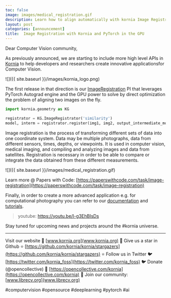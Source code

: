 ```yaml
---
toc: false
image: images/medical_registration.gif
description: Learn how to align automatically with kornia Image Registration API
layout: post
categories: [announcement]
title:  Image Registration with Kornia and PyTorch in the GPU 
---
```


Dear Computer Vision community,

As previously announced, we are starting to include more high level APIs in [Kornia](https://kornia.readthedocs.io/en/latest/tasks.html)
to help developers and researchers create innovative applicationsfor Computer Vision.

![]({{ site.baseurl }}/images/kornia_logo.png)

The first release in that direction is our [ImageRegistration](https://kornia.readthedocs.io/en/latest/geometry.transform.html#kornia.geometry.transform.image_registrator.ImageRegistrator) 
PI that leverages PyTorch Autograd engine and the GPU power to solve by direct optimization the problem of aligning two images on the fly.

```python
import kornia.geometry as KG

registrator = KG.ImageRegistrator('similarity')
model, interm = registrator.register(img1, img2, output_intermediate_models=True)
```

Image registration is the process of transforming different sets of data into one coordinate system. Data may be multiple photographs,
data from different sensors, times, depths, or viewpoints. It is used in computer vision, medical imaging, and compiling and analyzing
images and data from satellites. Registration is necessary in order to be able to compare or integrate the data obtained from these different measurements.

![]({{ site.baseurl }}/images/medical_registration.gif)

Learn more @ Papers with Code: [https://paperswithcode.com/task/image-registration](https://paperswithcode.com/task/image-registration)

Finally, in order to create a more advanced application e.g. for computational photography you can refer to our [documentation](https://kornia.readthedocs.io/en/latest/tasks.html)
and [tutorials](https://kornia-tutorials.readthedocs.io/en/latest/image_registration.html).

> youtube: https://youtu.be/I-g3EhBIsDs

Stay tuned for upcoming news and projects around the #kornia universe.

-------------------

Visit our website 🚀 [www.kornia.org](www.kornia.org) 🚀
Give us a star in Github ⭐️ [https://github.com/kornia/kornia/stargazers](https://github.com/kornia/kornia/stargazers) ⭐️
Follow us in Twitter 🐦 [https://twitter.com/kornia_foss](https://twitter.com/kornia_foss) 🐦
Donate (@opencollective) 🙏 [https://opencollective.com/kornia](https://opencollective.com/kornia) 🙏
Join our community: [www.librecv.org](www.librecv.org)

#computervision #opensource #deeplearning #pytorch #ai
